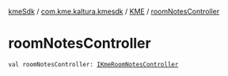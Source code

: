 [kmeSdk](../../index.md) / [com.kme.kaltura.kmesdk](../index.md) / [KME](index.md) / [roomNotesController](./room-notes-controller.md)

# roomNotesController

`val roomNotesController: `[`IKmeRoomNotesController`](../../com.kme.kaltura.kmesdk.controller/-i-kme-room-notes-controller/index.md)